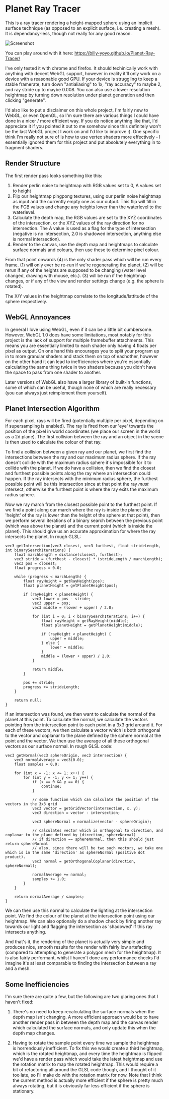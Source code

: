 # Planet Ray Tracer

This is a ray tracer rendering a height-mapped sphere using an implicit surface technique (as opposed to an explicit surface, i.e. creating a mesh). It is dependancy-less, though not really for any good reason.

![Screenshot](img/screenshot.png)

You can play around with it here: https://billy-yoyo.github.io/Planet-Ray-Tracer/

I've only tested it with chrome and firefox. It should techinically work with anything with decent WebGL support, however in reality it'll only work on a device with a reasonable good GPU. If your device is struggling to keep a stable framerate, turn down "antialiasing" to 1x, "ray accuracy" to maybe 2, and ray stride up to maybe 0.008. You can also use a lower resolution heightmap by turning down resolution under planet generation and then clicking "generate".

I'd also like to put a disclaimer on this whole project, I'm fairly new to WebGL, or even OpenGL, so I'm sure there are various things I could have done in a nicer / more efficient way. If you do notice anything like that, I'd appreciate it if you pointed it out to me somehow since this definitely won't be the last WebGL project I work on and I'd like to improve :). One specific think I'm really not sure of is how to use vertex shaders more effectively - I essentially ignored them for this project and put absolutely everything in to fragment shaders.

## Render Structure

The first render pass looks something like this:

1. Render perlin noise to heightmap with RGB values set to 0, A values set to height
2. Flip our heightmap pingpong textures, using our perlin noise heightmap as input and the currently empty one as our output. This flip will fill in the FGB values and change any heights lower than the waterlevel to the waterlevel.
3. Calculate the depth map, the RGB values are set to the XYZ coordinates of the intersection, or the XYZ values of the ray direction for no intersection. The A value is used as a flag for the type of intersection (negative is no intersection, 2.0 is shadowed intersection, anything else is normal intersection).
4. Render to the canvas, use the depth map and heightmaps to calculate surface normals and colours, then use these to determine pixel colour.

From that point onwards (4) is the only shader pass which will be run every frame. (1) will only ever be re-run if we're regenerating the planet, (2) will be rerun if any of the heights are supposed to be changing (water level changed, drawing with mouse, etc.). (3) will be run if the heightmap changes, or if any of the view and render settings change (e.g. the sphere is rotated).

The X/Y values in the heightmap correlate to the longitude/lattitude of the sphere respectively.

## WebGL Annoyances

In general I love using WebGL, even if it can be a little bit cumbersome. However, WebGL 1.0 does have some limitations, most notably for this project is the lack of support for multiple framebuffer attachments. This means you are essentially limited to each shader only having 4 floats per pixel as output. On one hand this encourages you to split your program up in to more granular shaders and stack them on top of eachother, however on the other hand it can lead to inefficiencies where you're essentially calculating the same thing twice in two shaders because you didn't have the space to pass from one shader to another.

Later versions of WebGL also have a larger library of built-in functions, some of which can be useful, though none of which are really necessary (you can always just reimplement them yourself).

## Planet Intersection Algorithm

For each pixel, rays will be fired (potentially multiple per pixel, depending on if supersampling is enabled). The ray is fired from our 'eye' towards the position of the pixel in world coordinates (we place our screen in the world as a 2d plane). The first collision between the ray and an object in the scene is then used to calculate the colour of that ray.

To find a collision between a given ray and our planet, we first find the intersections between the ray and our maximum radius sphere. If the ray doesn't collide with the maximum radius sphere it's impossible for it to collide with the planet. If we do have a collision, then we find the closest and furthest possible points along the ray where an intersection could happen. If the ray intersects with the minimum radius sphere, the furthest possible point will be this intersection since at that point the ray *must* intersect, otherwise the furthest point is where the ray exits the maximum radius sphere.

Now we ray march from the closest possible point to the furthest point. If we find a point along our march where the ray is inside the planet (the 'height' of the ray is lower than the height of the sphere at that point), then we perform several iterations of a binary search between the previous point (which was above the planet) and the current point (which is inside the planet). This should give us an accurate approximation for where the ray intersects the planet. In rough GLSL:

    vec3 getIntersection(vec3 closest, vec3 furthest, float strideLength, int binarySearchIterations) {
        float marchLength = distance(closest, furthest);
        vec3 stride = (furthest - closest) * (strideLength / marchLength);
        vec3 pos = closest;
        float progress = 0.0;

        while (progress < marchLength) {
            float rayHeight = getRayHeight(pos);
            float planetHeight = getPlanetHeight(pos);

            if (rayHeight < planetHeight) {
                vec3 lower = pos - stride;
                vec3 upper = pos;
                vec3 middle = (lower + upper) / 2.0;

                for (int i = 0; i < binarySearchIterations; i++) {
                    float rayHeight = getRayHeight(middle);
                    float planetHeight = getPlanetHeight(middle);

                    if (rayHeight < planetHeight) {
                        upper = middle;
                    } else {
                        lower = middle;
                    }
                    middle = (lower + upper) / 2.0;
                }

                return middle;
            }

            pos += stride;
            progress += strideLength;
        }

        return null;
    }

If an intersection was found, we then want to calculate the normal of the planet at this point. To calculate the normal, we calculate the vectors pointing from the intersection point to each point in a 3x3 grid around it. For each of these vectors, we then calculate a vector which is both orthogonal to the vector and coplanar to the plane defined by the sphere normal at the point and the vector. We then use the average of all these orthogonal vectors as our surface normal. In rough GLSL code:

    vec3 getNormal(vec3 sphereOrigin, vec3 intersection) {
        vec3 normalAverage = vec3(0.0);
        float samples = 0.0;

        for (int x = -1; x <= 1; x++) {
            for (int y = -1; y <= 1; y++) {
                if (x == 0 && y == 0) {
                    continue;
                }

                // some function which can calculate the position of the vectors in the 3x3 grid
                vec3 vector = getGridVector(intersection, x, y);
                vec3 direction = vector - intersection;

                vec3 sphereNormal = normalize(vector - sphereOrigin);

                // calculates vector which is orthogonal to direction, and coplanar to the plane defined by (direction, sphereNormal)
                // if direction == sphereNormal, then this should just return sphereNormal
                // also, since there will be two such vectors, we take one which is in the same 'direction' as sphereNormal (positive dot product).
                vec3 normal = getOrthogonalCoplanar(direction, sphereNormal);

                normalAverage += normal;
                samples += 1.0;
            }
        }

        return normalAverage / samples;
    }

We can then use this normal to calculate the lighting at the intersection point. We find the colour of the planet at the intersection point using our heightmap. We can also optionally do a shadow check by firing another ray towards our light and flagging the intersection as 'shadowed' if this ray intersects anything.

And that's it, the rendering of the planet is actually very simple and produces nice, smooth results for the render with fairly low artefacting (compared to attempting to generate a polygon mesh for the heightmap). It is also fairly performant, whilst I haven't done any performance checks I'd imagine it's at least comparable to finding the intersection between a ray and a mesh.

## Some Inefficiencies

I'm sure there are quite a few, but the following are two glaring ones that I haven't fixed:

1. There's no need to keep recalculating the surface normals when the depth map isn't changing. A more efficient approach would be to have another render pass in between the depth map and the canvas render which calculated the surface normals, and only update this when the depth map changes.

2. Having to rotate the sample point every time we sample the heightmap is horrendously inefficient. To fix this we would create a third heightmap, which is the rotated heightmap, and every time the heightmap is flipped we'd have a render pass which would take the latest heightmap and use the rotation matrix to map the rotated heightmap. This would require a bit of refactoring all around the GLSL code though, and I thought of it too late, so I'll make do with the rotation matrix for now. Note that I think the current method is actually more efficient if the sphere is pretty much always rotating, but it is obviously far less efficient if the sphere is stationary.